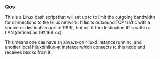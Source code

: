 ### Qos ###

This is a Linux bash script that will set up tc to limit the outgoing bandwidth for connections to the Hilux network. It limits outbound TCP traffic with a source or destination port of 9999, but not if the destination IP is within a LAN (defined as 192.168.x.x).

This means one can have an always-on hiluxd instance running, and another local hiluxd/hilux-qt instance which connects to this node and receives blocks from it.
